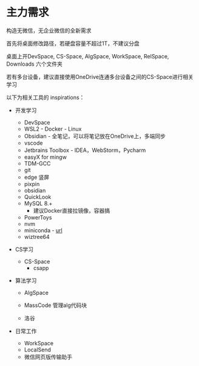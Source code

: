 # 主力需求

构造无微信，无企业微信的全新需求

首先将桌面修改路径，若硬盘容量不超过1T，不建议分盘

桌面上开DevSpace, CS-Space, AlgSpace, WorkSpace, RelSpace, Downloads 六个文件夹

若有多台设备，建议直接使用OneDrive连通多台设备之间的CS-Space进行相关学习

以下为相关工具的 inspirations：

- 开发学习
  - DevSpace
  - WSL2 - Docker - Linux
  - Obsidian - 全笔记，可以将笔记放在OneDrive上，多端同步
  - vscode
  - Jetbrains Toolbox - IDEA，WebStorm，Pycharm
  - easyX for mingw
  - TDM-GCC
  - git
  - edge 竖屏
  - pixpin
  - obsidian
  - QuickLook
  - MySQL 8.+
    - 建议Docker直接拉镜像，容器搞
  - PowerToys
  - nvm
  - miniconda - [url](https://mirrors.tuna.tsinghua.edu.cn/anaconda/miniconda/)
  - wiztree64
- CS学习
  - CS-Space
    - csapp
- 算法学习

  - AlgSpace

  - MassCode 管理alg代码块

  - 洛谷
- 日常工作
  - WorkSpace
  - LocalSend
  - 微信网页版传输助手
